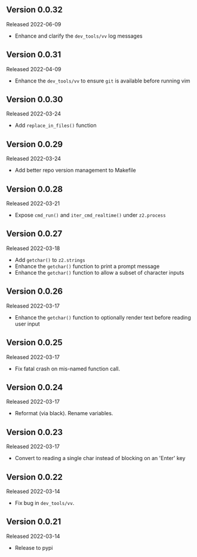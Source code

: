 
Version 0.0.32
--------------

Released 2022-06-09

- Enhance and clarify the `dev_tools/vv` log messages

Version 0.0.31
--------------

Released 2022-04-09

- Enhance the `dev_tools/vv` to ensure `git` is available before running vim

Version 0.0.30
--------------

Released 2022-03-24

- Add `replace_in_files()` function

Version 0.0.29
--------------

Released 2022-03-24

- Add better repo version management to Makefile

Version 0.0.28
--------------

Released 2022-03-21

- Expose `cmd_run()` and `iter_cmd_realtime()` under `z2.process`

Version 0.0.27
--------------

Released 2022-03-18

- Add `getchar()` to `z2.strings`
- Enhance the `getchar()` function to print a prompt message
- Enhance the `getchar()` function to allow a subset of character inputs

Version 0.0.26
--------------

Released 2022-03-17

- Enhance the `getchar()` function to optionally render text before reading user input

Version 0.0.25
--------------

Released 2022-03-17

- Fix fatal crash on mis-named function call.

Version 0.0.24
--------------

Released 2022-03-17

- Reformat (via black).  Rename variables.

Version 0.0.23
--------------

Released 2022-03-17

- Convert to reading a single char instead of blocking on an 'Enter' key

Version 0.0.22
--------------

Released 2022-03-14

- Fix bug in `dev_tools/vv`.

Version 0.0.21
--------------

Released 2022-03-14

- Release to pypi

